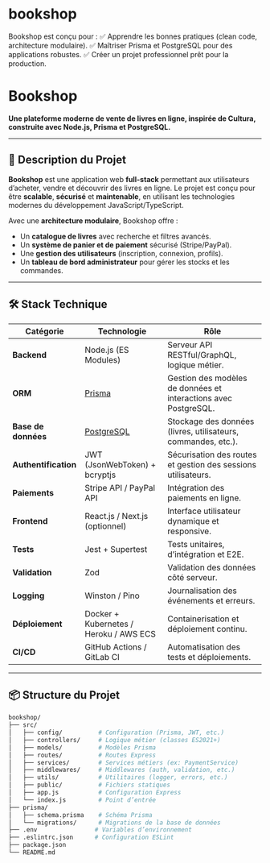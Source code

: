 # bookshop
Bookshop est conçu pour : ✅ Apprendre les bonnes pratiques (clean code, architecture modulaire). ✅ Maîtriser Prisma et PostgreSQL pour des applications robustes. ✅ Créer un projet professionnel prêt pour la production.

# Bookshop

**Une plateforme moderne de vente de livres en ligne, inspirée de Cultura, construite avec Node.js, Prisma et PostgreSQL.**

---

## 📌 Description du Projet

**Bookshop** est une application web **full-stack** permettant aux utilisateurs d’acheter, vendre et découvrir des livres en ligne. Le projet est conçu pour être **scalable**, **sécurisé** et **maintenable**, en utilisant les technologies modernes du développement JavaScript/TypeScript.

Avec une **architecture modulaire**, Bookshop offre :
- Un **catalogue de livres** avec recherche et filtres avancés.
- Un **système de panier et de paiement** sécurisé (Stripe/PayPal).
- Une **gestion des utilisateurs** (inscription, connexion, profils).
- Un **tableau de bord administrateur** pour gérer les stocks et les commandes.

---

## 🛠 Stack Technique

| Catégorie          | Technologie                                                                 | Rôle                                                                                     |
|--------------------|-----------------------------------------------------------------------------|------------------------------------------------------------------------------------------|
| **Backend**        | Node.js (ES Modules)                                                        | Serveur API RESTful/GraphQL, logique métier.                                              |
| **ORM**           | [Prisma](https://www.prisma.io/)                                           | Gestion des modèles de données et interactions avec PostgreSQL.                         |
| **Base de données** | [PostgreSQL](https://www.postgresql.org/)                                  | Stockage des données (livres, utilisateurs, commandes, etc.).                          |
| **Authentification** | JWT (JsonWebToken) + bcryptjs                              | Sécurisation des routes et gestion des sessions utilisateurs.                           |
| **Paiements**     | Stripe API / PayPal API                                                     | Intégration des paiements en ligne.                                                      |
| **Frontend**      | React.js / Next.js (optionnel)                                             | Interface utilisateur dynamique et responsive.                                           |
| **Tests**         | Jest + Supertest                                                           | Tests unitaires, d’intégration et E2E.                                                   |
| **Validation**    | Zod                                                                         | Validation des données côté serveur.                                                    |
| **Logging**       | Winston / Pino                                                              | Journalisation des événements et erreurs.                                               |
| **Déploiement**   | Docker + Kubernetes / Heroku / AWS ECS                                     | Containerisation et déploiement continu.                                                |
| **CI/CD**         | GitHub Actions / GitLab CI                                                  | Automatisation des tests et déploiements.                                               |

---

## 📦 Structure du Projet

```bash
bookshop/
├── src/
│   ├── config/          # Configuration (Prisma, JWT, etc.)
│   ├── controllers/     # Logique métier (classes ES2021+)
│   ├── models/          # Modèles Prisma
│   ├── routes/          # Routes Express
│   ├── services/        # Services métiers (ex: PaymentService)
│   ├── middlewares/     # Middlewares (auth, validation, etc.)
│   ├── utils/           # Utilitaires (logger, errors, etc.)
│   ├── public/          # Fichiers statiques
│   ├── app.js           # Configuration Express
│   └── index.js         # Point d’entrée
├── prisma/
│   ├── schema.prisma    # Schéma Prisma
│   └── migrations/      # Migrations de la base de données
├── .env                # Variables d’environnement
├── .eslintrc.json      # Configuration ESLint
├── package.json
└── README.md
